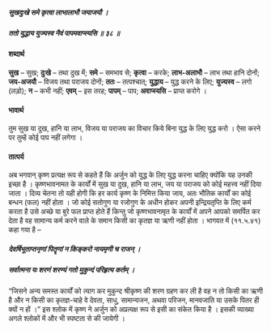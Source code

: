 ##### सुखदुःखे समे कृत्वा लाभालाभौ जयाजयौ ।
##### ततो युद्धाय युज्यस्व नैवं पापमवाप्स्यसि ॥ ३८ ॥

#### शब्दार्थ

**सुख** – सुख; **दुःखे** – तथा दुख में; **समे** – समभाव से; **कृत्वा** – करके; **लाभ-अलाभौ** – लाभ तथा  हानि दोनों; **जय-अजयौ** – विजय तथा पराजय दोनों; **ततः** – तत्पश्चात्; **युद्धाय** – युद्ध करने के लिए; **युज्यस्व** – लगो (लड़ो); **न** – कभी नहीं; **एवम्** – इस तरह; **पापम्** – पाप; **अवाप्स्यसि** – प्राप्त करोगे ।

#### भावार्थ

तुम सुख या दुख, हानि या लाभ, विजय या पराजय का विचार किये बिना युद्ध के लिए युद्ध करो । ऐसा करने पर तुम्हें कोई पाप नहीं लगेगा ।

#### तात्पर्य

अब भगवान् कृष्ण प्रत्यक्ष रूप से कहते हैं कि अर्जुन को युद्ध के लिए युद्ध करना चाहिए क्योंकि यह उनकी इच्छा है । कृष्णभावनामत के कार्यों में सुख या दुख, हानि या लाभ, जय या पराजय को कोई महत्त्व नहीं दिया जाता । दिव्य चेतना तो यही होगी कि हर कार्य कृष्ण के निमित्त किया जाय, अतः भौतिक कार्यों का कोई बन्धन (फल) नहीं होता । जो कोई सतोगुण या रजोगुण के अधीन होकर अपनी इन्द्रियतृप्ति के लिए कर्म करता है उसे अच्छे या बुरे फल प्राप्त होते हैं किन्तु जो कृष्णभावनामृत के कार्यों में अपने आपको समर्पित कर देता है वह सामान्य कर्म करने वाले के समान किसी का कृतज्ञ या ऋणी नहीं होता । भागवत में (११.५.४१) कहा गया है –

##### देवर्षिभूताप्तनृणां पितॄणां न किङ्करो नायमृणी च राजन् ।
##### सर्वात्मना यः शरणं शरण्यं गतो मुकुन्दं परिहृत्य कर्तम् ।

“जिसने अन्य समस्त कार्यों को त्याग कर मुकुन्द श्रीकृष्ण की शरण ग्रहण कर ली है वह न तो किसी का ऋणी है और न किसी का कृतज्ञ-चाहे वे देवता, साधु, सामान्यजन, अथवा परिजन, मानवजाति या उसके पितर ही क्यों न हों ।” इस श्लोक में कृष्ण ने अर्जुन को अप्रत्यक्ष रूप से इसी का संकेत किया है । इसकी व्याख्या अगले श्लोकों में और भी स्पष्टता से की जायेगी ।